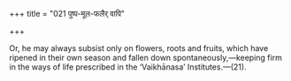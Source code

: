 +++
title = "021 पुष्प-मूल-फलैर् वापि"

+++

Or, he may always subsist only on flowers, roots and fruits, which have ripened in their own season and fallen down spontaneously,—keeping firm in the ways of life prescribed in the ‘Vaikhānasa’ Institutes.—(21).